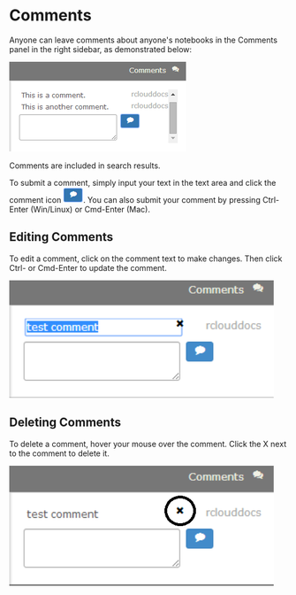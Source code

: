 # Comments

Anyone can leave comments about anyone's notebooks in the Comments panel in the right sidebar, as demonstrated below:

![Notebook Comments](img/comment.png)

Comments are included in search results.

To submit a comment, simply input your text in the text area and click the comment icon ![Comment Icon](img/comment_icon.png). You can also submit your comment by pressing Ctrl-Enter (Win/Linux) or Cmd-Enter (Mac).



<a name="editingcomments"></a>

## Editing Comments

To edit a comment, click on the comment text to make changes. Then click Ctrl- or Cmd-Enter to update the comment.

![Editing Notebook Comments](img/comment_edit.png)



<a name="deletingcomments"></a>

## Deleting Comments

To delete a comment, hover your mouse over the comment. Click the X next to the comment to delete it.

![Deleting Notebook Comments](img/comment_delete.png)

